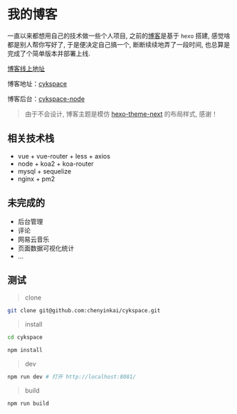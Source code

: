 # 我的博客

一直以来都想用自己的技术做一些个人项目, 之前的[博客](https://chenyinkai.github.io/)是基于 `hexo` 搭建, 感觉啥都是别人帮你写好了, 于是便决定自己搞一个, 断断续续地弄了一段时间, 也总算是完成了个简单版本并部署上线.

[博客线上地址](http://www.cykspace.com)

博客地址：[cykspace](https://github.com/chenyinkai/cykspace)

博客后台：[cykspace-node](https://github.com/chenyinkai/cykspace-node)

> 由于不会设计, 博客主题是模仿 [hexo-theme-next](https://github.com/iissnan/hexo-theme-next) 的布局样式, 感谢！

## 相关技术栈

+ vue + vue-router + less + axios
+ node + koa2 + koa-router
+ mysql + sequelize
+ nginx + pm2

## 未完成的

+ 后台管理
+ 评论
+ 网易云音乐
+ 页面数据可视化统计
+ ...

## 测试

> clone

```bash
git clone git@github.com:chenyinkai/cykspace.git
```

> install

```bash
cd cykspace

npm install
```

> dev

```bash
npm run dev # 打开 http://localhost:8081/
```

> build

```bash
npm run build
```